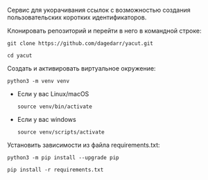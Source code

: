 Cервис для укорачивания ссылок с возможностью создания пользовательских коротких
идентификаторов.

Клонировать репозиторий и перейти в него в командной строке:
```
git clone https://github.com/dagedarr/yacut.git
```

```
cd yacut
```

Cоздать и активировать виртуальное окружение:

```
python3 -m venv venv
```

* Если у вас Linux/macOS

    ```
    source venv/bin/activate
    ```

* Если у вас windows

    ```
    source venv/scripts/activate
    ```

Установить зависимости из файла requirements.txt:

```
python3 -m pip install --upgrade pip
```

```
pip install -r requirements.txt
```
